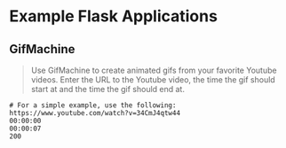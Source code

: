 Example Flask Applications
==========================

## GifMachine

> Use GifMachine to create animated gifs from your favorite Youtube videos. Enter the URL to the Youtube video, the time the gif should start at and the time the gif should end at.

	# For a simple example, use the following:
	https://www.youtube.com/watch?v=34CmJ4qtw44
	00:00:00
	00:00:07
	200
